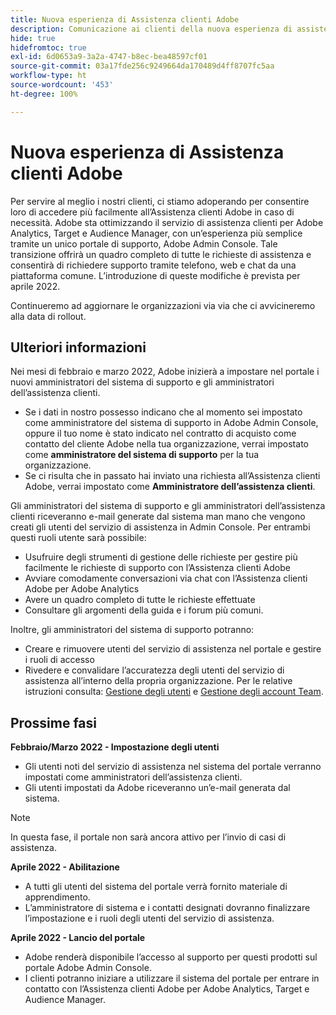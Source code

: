 ```yaml
---
title: Nuova esperienza di Assistenza clienti Adobe
description: Comunicazione ai clienti della nuova esperienza di assistenza
hide: true
hidefromtoc: true
exl-id: 6d0653a9-3a2a-4747-b8ec-bea48597cf01
source-git-commit: 03a17fde256c9249664da170489d4ff8707fc5aa
workflow-type: ht
source-wordcount: '453'
ht-degree: 100%

---
```


# Nuova esperienza di Assistenza clienti Adobe

Per servire al meglio i nostri clienti, ci stiamo adoperando per consentire loro di accedere più facilmente all’Assistenza clienti Adobe in caso di necessità. Adobe sta ottimizzando il servizio di assistenza clienti per Adobe Analytics, Target e Audience Manager, con un’esperienza più semplice tramite un unico portale di supporto, Adobe Admin Console. Tale transizione offrirà un quadro completo di tutte le richieste di assistenza e consentirà di richiedere supporto tramite telefono, web e chat da una piattaforma comune. L’introduzione di queste modifiche è prevista per aprile 2022.

Continueremo ad aggiornare le organizzazioni via via che ci avvicineremo alla data di rollout.

## Ulteriori informazioni

Nei mesi di febbraio e marzo 2022, Adobe inizierà a impostare nel portale i nuovi amministratori del sistema di supporto e gli amministratori dell’assistenza clienti.

* Se i dati in nostro possesso indicano che al momento sei impostato come amministratore del sistema di supporto in Adobe Admin Console, oppure il tuo nome è stato indicato nel contratto di acquisto come contatto del cliente Adobe nella tua organizzazione, verrai impostato come **amministratore del sistema di supporto** per la tua organizzazione.
* Se ci risulta che in passato hai inviato una richiesta all’Assistenza clienti Adobe, verrai impostato come **Amministratore dell’assistenza clienti**.

Gli amministratori del sistema di supporto e gli amministratori dell’assistenza clienti riceveranno e-mail generate dal sistema man mano che vengono creati gli utenti del servizio di assistenza in Admin Console. Per entrambi questi ruoli utente sarà possibile:

* Usufruire degli strumenti di gestione delle richieste per gestire più facilmente le richieste di supporto con l’Assistenza clienti Adobe
* Avviare comodamente conversazioni via chat con l’Assistenza clienti Adobe per Adobe Analytics
* Avere un quadro completo di tutte le richieste effettuate
* Consultare gli argomenti della guida e i forum più comuni.

Inoltre, gli amministratori del sistema di supporto potranno:

* Creare e rimuovere utenti del servizio di assistenza nel portale e gestire i ruoli di accesso
* Rivedere e convalidare l’accuratezza degli utenti del servizio di assistenza all’interno della propria organizzazione. Per le relative istruzioni consulta: [Gestione degli utenti](https://helpx.adobe.com/it/enterprise/using/users.html) e [Gestione degli account Team](https://helpx.adobe.com/it/enterprise/using/accounts.html).

## Prossime fasi

**Febbraio/Marzo 2022 - Impostazione degli utenti**

* Gli utenti noti del servizio di assistenza nel sistema del portale verranno impostati come amministratori dell’assistenza clienti.
* Gli utenti impostati da Adobe riceveranno un’e-mail generata dal sistema.

>[!NOTE]
>
>In questa fase, il portale non sarà ancora attivo per l’invio di casi di assistenza.

**Aprile 2022 - Abilitazione**

* A tutti gli utenti del sistema del portale verrà fornito materiale di apprendimento.
* L’amministratore di sistema e i contatti designati dovranno finalizzare l’impostazione e i ruoli degli utenti del servizio di assistenza.

**Aprile 2022 - Lancio del portale**

* Adobe renderà disponibile l’accesso al supporto per questi prodotti sul portale Adobe Admin Console.
* I clienti potranno iniziare a utilizzare il sistema del portale per entrare in contatto con l’Assistenza clienti Adobe per Adobe Analytics, Target e Audience Manager.
